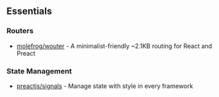 ## Essentials

### Routers

- [molefrog/wouter](https://github.com/molefrog/wouter) - A minimalist-friendly ~2.1KB routing for React and Preact

### State Management
- [preactjs/signals](https://github.com/preactjs/signals) - Manage state with style in every framework 

